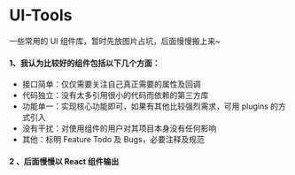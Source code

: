 # UI-Tools
一些常用的 UI 组件库，暂时先放图片占坑，后面慢慢搬上来~

#### 1、我认为比较好的组件包括以下几个方面：

- 接口简单：仅仅需要关注自己真正需要的属性及回调
- 代码独立：没有太多引用很小的代码而依赖的第三方库
- 功能单一：实现核心功能即可，如果有其他比较强烈需求，可用 plugins 的方式引入
- 没有干扰：对使用组件的用户对其项目本身没有任何影响
- 其他：标明 Feature Todo 及 Bugs，必要注释及规范

#### 2 、后面慢慢以 React 组件输出
